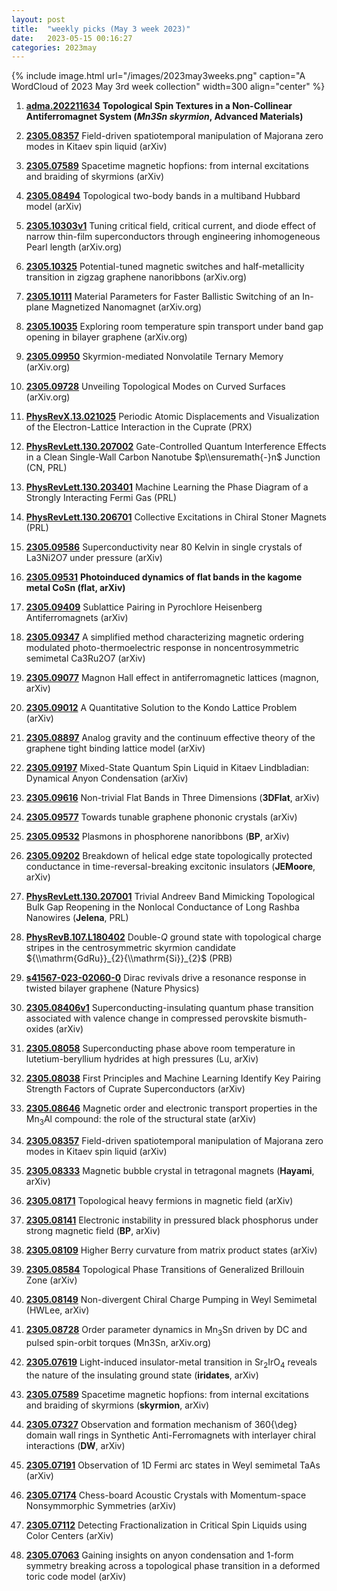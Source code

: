 ```yaml
---
layout: post
title:  "weekly picks (May 3 week 2023)"
date:   2023-05-15 00:16:27
categories: 2023may
---
```



{% include image.html url="/images/2023may3weeks.png" caption="A WordCloud of 2023 May 3rd week collection" width=300 align="center" %}



1. **[adma.202211634](https://onlinelibrary.wiley.com/doi/abs/10.1002/adma.202211634)** **Topological Spin Textures in a Non-Collinear Antiferromagnet System (*Mn3Sn skyrmion*, Advanced Materials)**



1. **[2305.08357](http://arxiv.org/abs/2305.08357)** Field-driven spatiotemporal manipulation of Majorana zero modes in Kitaev spin liquid (arXiv)

1. **[2305.07589](http://arxiv.org/abs/2305.07589)** Spacetime magnetic hopfions: from internal excitations and braiding of skyrmions (arXiv)

1. **[2305.08494](http://arxiv.org/abs/2305.08494)** Topological two-body bands in a multiband Hubbard model (arXiv)






1. **[2305.10303v1](https://arxiv.org/abs/2305.10303v1)** Tuning critical field, critical current, and diode effect of narrow thin-film superconductors through engineering inhomogeneous Pearl length (arXiv.org)

1. **[2305.10325](http://arxiv.org/abs/2305.10325)** Potential-tuned magnetic switches and half-metallicity transition in zigzag graphene nanoribbons (arXiv.org)

1. **[2305.10111](http://arxiv.org/abs/2305.10111)** Material Parameters for Faster Ballistic Switching of an In-plane Magnetized Nanomagnet (arXiv.org)

1. **[2305.10035](http://arxiv.org/abs/2305.10035)** Exploring room temperature spin transport under band gap opening in bilayer graphene (arXiv.org)

1. **[2305.09950](http://arxiv.org/abs/2305.09950)** Skyrmion-mediated Nonvolatile Ternary Memory (arXiv.org)

1. **[2305.09728](http://arxiv.org/abs/2305.09728)** Unveiling Topological Modes on Curved Surfaces (arXiv.org)

1. **[PhysRevX.13.021025](https://link.aps.org/doi/10.1103/PhysRevX.13.021025)** Periodic Atomic Displacements and Visualization of the Electron-Lattice Interaction in the Cuprate (PRX)

1. **[PhysRevLett.130.207002](https://link.aps.org/doi/10.1103/PhysRevLett.130.207002)** Gate-Controlled Quantum Interference Effects in a Clean Single-Wall Carbon Nanotube $p\\ensuremath{-}n$ Junction (CN, PRL)

1. **[PhysRevLett.130.203401](https://link.aps.org/doi/10.1103/PhysRevLett.130.203401)** Machine Learning the Phase Diagram of a Strongly Interacting Fermi Gas (PRL)

1. **[PhysRevLett.130.206701](https://link.aps.org/doi/10.1103/PhysRevLett.130.206701)** Collective Excitations in Chiral Stoner Magnets (PRL)






1. **[2305.09586](http://arxiv.org/abs/2305.09586)** Superconductivity near 80 Kelvin in single crystals of La3Ni2O7 under pressure (arXiv)

1. **[2305.09531](http://arxiv.org/abs/2305.09531)** **Photoinduced dynamics of flat bands in the kagome metal CoSn (flat, arXiv)**

1. **[2305.09409](http://arxiv.org/abs/2305.09409)** Sublattice Pairing in Pyrochlore Heisenberg Antiferromagnets (arXiv)

1. **[2305.09347](http://arxiv.org/abs/2305.09347)** A simplified method characterizing magnetic ordering modulated photo-thermoelectric response in noncentrosymmetric semimetal Ca3Ru2O7 (arXiv)

1. **[2305.09077](http://arxiv.org/abs/2305.09077)** Magnon Hall effect in antiferromagnetic lattices (magnon, arXiv)

1. **[2305.09012](http://arxiv.org/abs/2305.09012)** A Quantitative Solution to the Kondo Lattice Problem (arXiv)

1. **[2305.08897](http://arxiv.org/abs/2305.08897)** Analog gravity and the continuum effective theory of the graphene tight binding lattice model (arXiv)

1. **[2305.09197](http://arxiv.org/abs/2305.09197)** Mixed-State Quantum Spin Liquid in Kitaev Lindbladian: Dynamical Anyon Condensation (arXiv)

1. **[2305.09616](http://arxiv.org/abs/2305.09616)** Non-trivial Flat Bands in Three Dimensions (**3DFlat**, arXiv)

1. **[2305.09577](http://arxiv.org/abs/2305.09577)** Towards tunable graphene phononic crystals (arXiv)

1. **[2305.09532](http://arxiv.org/abs/2305.09532)** Plasmons in phosphorene nanoribbons (**BP**, arXiv)

1. **[2305.09202](http://arxiv.org/abs/2305.09202)** Breakdown of helical edge state topologically protected conductance in time-reversal-breaking excitonic insulators (**JEMoore**, arXiv)



1. **[PhysRevLett.130.207001](https://link.aps.org/doi/10.1103/PhysRevLett.130.207001)** Trivial Andreev Band Mimicking Topological Bulk Gap Reopening in the Nonlocal Conductance of Long Rashba Nanowires (**Jelena**, PRL)



1. **[PhysRevB.107.L180402](https://link.aps.org/doi/10.1103/PhysRevB.107.L180402)** Double-$Q$ ground state with topological charge stripes in the centrosymmetric skyrmion candidate ${\\mathrm{GdRu}}_{2}{\\mathrm{Si}}_{2}$ (PRB)

1. **[s41567-023-02060-0](https://www.nature.com/articles/s41567-023-02060-0)** Dirac revivals drive a resonance response in twisted bilayer graphene (Nature Physics)



1. **[2305.08406v1](https://arxiv.org/abs/2305.08406v1)** Superconducting-insulating quantum phase transition associated with valence change in compressed perovskite bismuth-oxides (arXiv)

1. **[2305.08058](http://arxiv.org/abs/2305.08058)** Superconducting phase above room temperature in lutetium-beryllium hydrides at high pressures (Lu, arXiv)

1. **[2305.08038](http://arxiv.org/abs/2305.08038)** First Principles and Machine Learning Identify Key Pairing Strength Factors of Cuprate Superconductors (arXiv)

1. **[2305.08646](http://arxiv.org/abs/2305.08646)** Magnetic order and electronic transport properties in the Mn$_3$Al compound: the role of the structural state (arXiv)

1. **[2305.08357](http://arxiv.org/abs/2305.08357)** Field-driven spatiotemporal manipulation of Majorana zero modes in Kitaev spin liquid (arXiv)

1. **[2305.08333](http://arxiv.org/abs/2305.08333)** Magnetic bubble crystal in tetragonal magnets (**Hayami**, arXiv)

1. **[2305.08171](http://arxiv.org/abs/2305.08171)** Topological heavy fermions in magnetic field (arXiv)

1. **[2305.08141](http://arxiv.org/abs/2305.08141)** Electronic instability in pressured black phosphorus under strong magnetic field (**BP**, arXiv)

1. **[2305.08109](http://arxiv.org/abs/2305.08109)** Higher Berry curvature from matrix product states (arXiv)

1. **[2305.08584](http://arxiv.org/abs/2305.08584)** Topological Phase Transitions of Generalized Brillouin Zone (arXiv)

1. **[2305.08149](http://arxiv.org/abs/2305.08149)** Non-divergent Chiral Charge Pumping in Weyl Semimetal (HWLee, arXiv)

1. **[2305.08728](http://arxiv.org/abs/2305.08728)** Order parameter dynamics in Mn$_3$Sn driven by DC and pulsed spin-orbit torques (Mn3Sn, arXiv.org)





1. **[2305.07619](http://arxiv.org/abs/2305.07619)** Light-induced insulator-metal transition in Sr$_2$IrO$_4$ reveals the nature of the insulating ground state (**iridates**, arXiv)

1. **[2305.07589](http://arxiv.org/abs/2305.07589)** Spacetime magnetic hopfions: from internal excitations and braiding of skyrmions (**skyrmion**, arXiv)

1. **[2305.07327](http://arxiv.org/abs/2305.07327)** Observation and formation mechanism of 360{\\deg} domain wall rings in Synthetic Anti-Ferromagnets with interlayer chiral interactions (**DW**, arXiv)

1. **[2305.07191](http://arxiv.org/abs/2305.07191)** Observation of 1D Fermi arc states in Weyl semimetal TaAs (arXiv)

1. **[2305.07174](http://arxiv.org/abs/2305.07174)** Chess-board Acoustic Crystals with Momentum-space Nonsymmorphic Symmetries (arXiv)

1. **[2305.07112](http://arxiv.org/abs/2305.07112)** Detecting Fractionalization in Critical Spin Liquids using Color Centers (arXiv)

1. **[2305.07063](http://arxiv.org/abs/2305.07063)** Gaining insights on anyon condensation and 1-form symmetry breaking across a topological phase transition in a deformed toric code model (arXiv)
